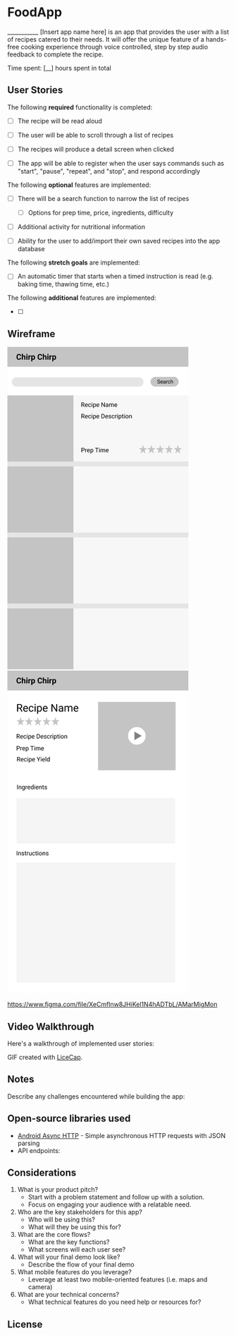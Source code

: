 # FoodApp

___________ [Insert app name here] is an app that provides the user with a list of recipes catered to their needs. It will offer the unique feature of a hands-free cooking experience through voice controlled, step by step audio feedback to complete the recipe.

Time spent: [__] hours spent in total

## User Stories

The following **required** functionality is completed:

* [ ] The recipe will be read aloud
* [ ] The user will be able to scroll through a list of recipes
* [ ] The recipes will produce a detail screen when clicked
* [ ] The app will be able to register when the user says commands such as "start", "pause", "repeat", and "stop", and respond accordingly


The following **optional** features are implemented:

* [ ] There will be a search function to narrow the list of recipes
  * [ ] Options for prep time, price, ingredients, difficulty
* [ ] Additional activity for nutritional information
* [ ] Ability for the user to add/import their own saved recipes into the app database


The following **stretch goals** are implemented:

* [ ] An automatic timer that starts when a timed instruction is read (e.g. baking time, thawing time, etc.)


The following **additional** features are implemented:

* [ ] 


## Wireframe
![Home](Home.png) ![Details](Details.png)

https://www.figma.com/file/XeCmflnw8JHiKel1N4hADTbL/AMarMigMon


## Video Walkthrough

Here's a walkthrough of implemented user stories:



GIF created with [LiceCap](http://www.cockos.com/licecap/).

## Notes

Describe any challenges encountered while building the app:


## Open-source libraries used

- [Android Async HTTP](https://github.com/loopj/android-async-http) - Simple asynchronous HTTP requests with JSON parsing
- API endpoints: 


## Considerations
1. What is your product pitch?
   - Start with a problem statement and follow up with a solution.
   - Focus on engaging your audience with a relatable need.
2. Who are the key stakeholders for this app?
   - Who will be using this?
   - What will they be using this for?
3. What are the core flows?
   - What are the key functions?
   - What screens will each user see?
4. What will your final demo look like?
   - Describe the flow of your final demo
5. What mobile features do you leverage?
   - Leverage at least two mobile-oriented features (i.e. maps and camera)
6. What are your technical concerns?
   - What technical features do you need help or resources for?

## License

